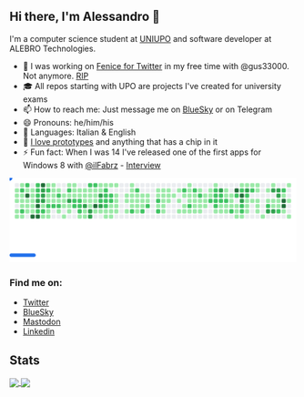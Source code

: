 ## Hi there, I'm Alessandro 👋

I'm a computer science student at [UNIUPO](https://www.disit.uniupo.it/) and software developer at ALEBRO Technologies.

- 🔭 I was working on [Fenice for Twitter](https://twitter.com/FeniceWindows) in my free time with @gus33000. Not anymore. [RIP](https://twitter.com/FeniceWindows/status/1616198212645167105)
- 🎓 All repos starting with UPO are projects I've created for university exams
- 📫 How to reach me: Just message me on [BlueSky](ilgianfri.bsky.social) or on Telegram
- 😄 Pronouns: he/him/his
- 💬 Languages: Italian & English
- 📱 [I love prototypes](https://protobetatest.com/) and anything that has a chip in it
- ⚡ Fun fact: When I was 14 I've released one of the first apps for Windows 8 with [@ilFabrz](https://github.com/ilfabrz) - [Interview](https://www.punto-informatico.it/il-sogno-di-microsoft-per-i-giovani/)

<picture>
  <source
    media="(prefers-color-scheme: dark)"
    srcset="images/breakout-dark.svg"
  />
  <source
    media="(prefers-color-scheme: light)"
    srcset="images/breakout-light.svg"
  />
  <img alt="Breakout Game" src="images/breakout-light.svg" />
</picture>

### Find me on: 
- [Twitter](https://twitter.com/ilGianfri)
- [BlueSky](https://ilgianfri.bsky.social)
- [Mastodon](https://mastodon.social/@ilgianfri)
- [Linkedin](https://www.linkedin.com/in/alessandrospisso/)

## Stats

<a href="https://github-readme-stats-drab-six-82.vercel.app/api?username=ilGianfri&show_icons=true&theme=radical&show=reviews,prs_merged,prs_merged_percentage">
  <img height=250 align="center" src="https://github-readme-stats-drab-six-82.vercel.app/api?username=ilGianfri&show_icons=true&theme=radical&show=reviews,prs_merged,prs_merged_percentage" />
</a>
<a href="https://github-readme-stats-drab-six-82.vercel.app/api/top-langs/?username=ilGianfri&layout=compact&theme=radical">
  <img height=250 align="center" src="https://github-readme-stats-drab-six-82.vercel.app/api/top-langs/?username=ilGianfri&layout=compact&theme=radical&langs_count=10&card_width=320" />
</a>

<!-- why are you checking the source of my readme, go away -->
